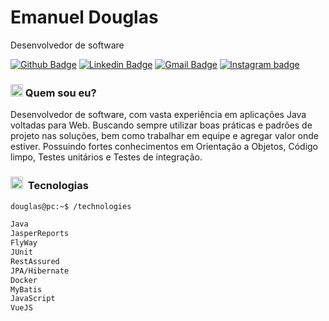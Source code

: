 # Emanuel Douglas

Desenvolvedor de software

[![Github Badge](https://img.shields.io/badge/-Github-6633cc?style=flat-square&logo=Github&logoColor=white&link=https://github.com/emanuel-douglas)](https://github.com/emanuel-douglas)
[![Linkedin Badge](https://img.shields.io/badge/-LinkedIn-6633cc?style=flat-square&logo=Linkedin&logoColor=white&link=https://www.linkedin.com/in/emanuel-douglas/)](https://www.linkedin.com/in/emanuel-douglas/) 
[![Gmail Badge](https://img.shields.io/badge/-email.emanueldouglas@gmail.com-6633cc?style=flat-square&logo=Gmail&logoColor=white&link=mailto:email.emanueldouglas@gmail.com)](mailto:email.emanueldouglas@gmail.com)
[![Instagram badge](https://img.shields.io/badge/-Instagram-6633cc?style=flat-square&logo=Instagram&logoColor=white&link=https://www.instagram.com/doug.788/)](https://www.instagram.com/doug.788)

### <img src="https://github.com/TheDudeThatCode/TheDudeThatCode/blob/master/Assets/Developer.gif" width="20px"> Quem sou eu?

Desenvolvedor de software, com vasta experiência em aplicações Java voltadas para Web. Buscando sempre utilizar boas práticas e padrões de projeto nas soluções, bem como trabalhar em equipe e agregar valor onde estiver. Possuindo fortes conhecimentos em Orientação a Objetos, Código limpo, Testes unitários e Testes de integração.

### <img src="https://github.com/TheDudeThatCode/TheDudeThatCode/blob/master/Assets/Earth.gif" width="20px">&nbsp; Tecnologias
``` sh
douglas@pc:~$ /technologies

Java
JasperReports
FlyWay
JUnit
RestAssured
JPA/Hibernate
Docker
MyBatis
JavaScript
VueJS
```
